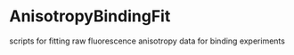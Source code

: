 # AnisotropyBindingFit
scripts for fitting raw fluorescence anisotropy data for binding experiments
